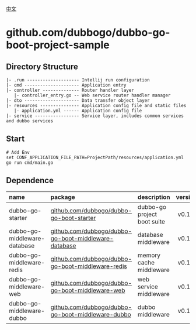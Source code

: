 [中文](./README_CN.md)

# github.com/dubbogo/dubbo-go-boot-project-sample

## Directory Structure

```
|- .run -------------------- Intellij run configuration
|- cmd --------------------- Application entry
|- controller -------------- Router handler layer
   |- controller_entry.go -- Web service router handler manager
|- dto --------------------- Data transfer object layer
|- resources --------------- Application config file and static files
   |- application.yml ------ Application config file
|- service ----------------- Service layer, includes common services and dubbo services
```

## Start

```shell
# Add Env
set CONF_APPLICATION_FILE_PATH=ProjectPath/resources/application.yml
go run cmd/main.go
```

## Dependence

| name                         | package                                                                                                      | description                 | version |
|:-----------------------------|:-------------------------------------------------------------------------------------------------------------|:----------------------------|:-------:|
| dubbo-go-starter             | [github.com/dubbogo/dubbo-go-boot-starter](https://github.com/dubbogo/dubbo-go-boot-starter)                         | dubbo-go project boot suite | v0.1.5  |
| dubbo-go-middleware-database | [github.com/dubbogo/dubbo-go-boot-middleware-database](https://github.com/dubbogo/dubbo-go-boot-middleware-database) | database middleware         | v0.1.5  |
| dubbo-go-middleware-redis    | [github.com/dubbogo/dubbo-go-boot-middleware-redis](https://github.com/dubbogo/dubbo-go-boot-middleware-redis)       | memory cache middleware     | v0.1.5  |
| dubbo-go-middleware-web      | [github.com/dubbogo/dubbo-go-boot-middleware-web](https://github.com/dubbogo/dubbo-go-boot-middleware-web)           | web service middleware      | v0.1.5  |
| dubbo-go-middleware-dubbo    | [github.com/dubbogo/dubbo-go-boot-middleware-dubbo](https://github.com/dubbogo/dubbo-go-boot-middleware-dubbo)       | dubbo middleware            | v0.1.5  |
